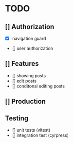 # TODO

## [] Authorization
- [x] navigation guard
- [] user authorization
## [] Features
- [] showing posts
- [] edit posts
- [] conditonal editing posts
## [] Production
## Testing
- [] unit tests (vitest)
- [] integration test (cyrpress)
